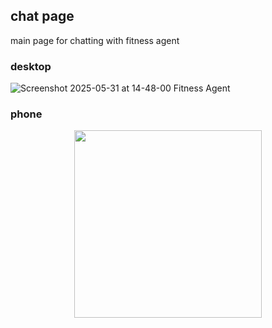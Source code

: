 ## chat page
main page for chatting with fitness agent

### desktop

![Screenshot 2025-05-31 at 14-48-00 Fitness Agent](https://github.com/user-attachments/assets/79abea13-50e7-4505-b2b5-325c7ec028ae)

### phone
<p align="center">
  <img src="https://github.com/user-attachments/assets/65ec7d69-5d30-4095-be87-8cd4ce17851c" width="300"/>
</p>
